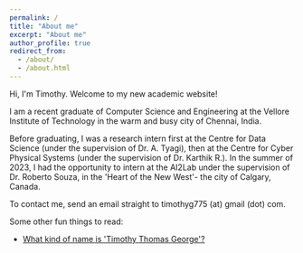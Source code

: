 ```yaml
---
permalink: /
title: "About me"
excerpt: "About me"
author_profile: true
redirect_from: 
  - /about/
  - /about.html
---
```


Hi, I'm Timothy. Welcome to my new academic website!

I am a recent graduate of Computer Science and Engineering at the Vellore Institute of Technology in the warm and busy city of Chennai, India. 

Before graduating, I was a research intern first at the Centre for Data Science (under the supervision of Dr. A. Tyagi), then at the Centre for Cyber Physical Systems (under the supervision of Dr. Karthik R.). In the summer of 2023, I had the opportunity to intern at the AI2Lab under the supervision of Dr. Roberto Souza, in the 'Heart of the New West'- the city of Calgary, Canada.

To contact me, send an email straight to timothyg775 (at) gmail (dot) com.

Some other fun things to read:
- [What kind of name is 'Timothy Thomas George'?](/myname/)
